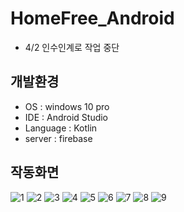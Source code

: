 # HomeFree_Android 
* 4/2 인수인계로 작업 중단

## 개발환경
* OS : windows 10 pro
* IDE : Android Studio
* Language : Kotlin
* server : firebase

## 작동화면

![1](https://user-images.githubusercontent.com/62370144/163665095-8bb20400-2f25-48be-bc3f-f1ffb43de496.PNG)
![2](https://user-images.githubusercontent.com/62370144/163665099-2e5a2774-03f3-4089-9ab5-78a713ff73b7.PNG)
![3](https://user-images.githubusercontent.com/62370144/163665100-fe9642e0-0c96-45c8-a026-31127e46897c.PNG)
![4](https://user-images.githubusercontent.com/62370144/163665101-ee64ad76-7eda-49d9-a96f-1b079cb84214.PNG)
![5](https://user-images.githubusercontent.com/62370144/163665102-aa1ab180-dd91-4d25-bf8c-a5aec180c8d6.PNG)
![6](https://user-images.githubusercontent.com/62370144/163665103-07a79485-bea5-4c71-bd8f-e660ae6ca4b9.PNG)
![7](https://user-images.githubusercontent.com/62370144/163665104-554174d7-fe80-4f73-a87d-7fd96596ae6e.PNG)
![8](https://user-images.githubusercontent.com/62370144/163665105-f1fb2089-cbfd-4a41-ad06-95e2e24688a8.PNG)
![9](https://user-images.githubusercontent.com/62370144/163665107-099bf94d-b344-4c0f-a2c4-065718c26914.PNG)
